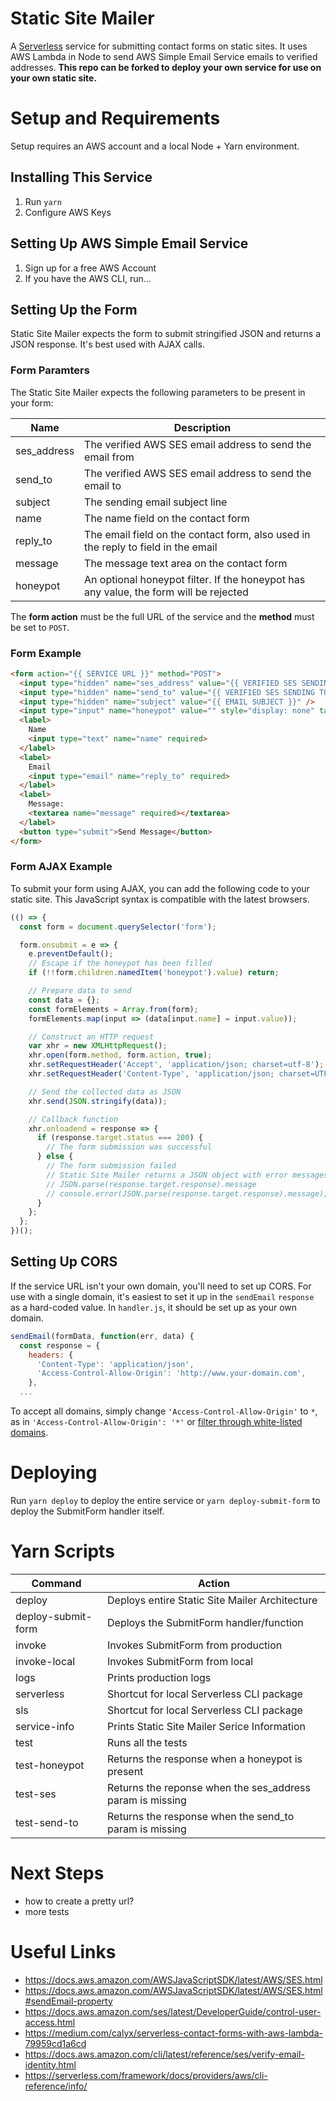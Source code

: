 # Static Site Mailer

A [Serverless](https://serverless.com/) service for submitting contact forms on static sites. It uses AWS Lambda in Node to send AWS Simple Email Service emails to verified addresses. **This repo can be forked to deploy your own service for use on your own static site.**

# Setup and Requirements

Setup requires an AWS account and a local Node + Yarn environment.

## Installing This Service

1. Run `yarn`
1. Configure AWS Keys

## Setting Up AWS Simple Email Service

1. Sign up for a free AWS Account
1. If you have the AWS CLI, run...

## Setting Up the Form

Static Site Mailer expects the form to submit stringified JSON and returns a JSON response. It's best used with AJAX calls.

### Form Paramters

The Static Site Mailer expects the following parameters to be present in your form:

| Name        | Description                                                                           |
| ----------- | ------------------------------------------------------------------------------------- |
| ses_address | The verified AWS SES email address to send the email from                             |
| send_to     | The verified AWS SES email address to send the email to                               |
| subject     | The sending email subject line                                                        |
| name        | The name field on the contact form                                                    |
| reply_to    | The email field on the contact form, also used in the reply to field in the email     |
| message     | The message text area on the contact form                                             |
| honeypot    | An optional honeypot filter. If the honeypot has any value, the form will be rejected |

The **form action** must be the full URL of the service and the **method** must be set to `POST`.

### Form Example

```html
<form action="{{ SERVICE URL }}" method="POST">
  <input type="hidden" name="ses_address" value="{{ VERIFIED SES SENDING FROM EMAIL }}" />
  <input type="hidden" name="send_to" value="{{ VERIFIED SES SENDING TO EMAIL }}" />
  <input type="hidden" name="subject" value="{{ EMAIL SUBJECT }}" />
  <input type="input" name="honeypot" value="" style="display: none" tabindex="-1" autocomplete="off">
  <label>
    Name
    <input type="text" name="name" required>
  </label>
  <label>
    Email
    <input type="email" name="reply_to" required>
  </label>
  <label>
    Message:
    <textarea name="message" required></textarea>
  </label>
  <button type="submit">Send Message</button>
</form>
```

### Form AJAX Example

To submit your form using AJAX, you can add the following code to your static site. This JavaScript syntax is compatible with the latest browsers.

```javascript
(() => {
  const form = document.querySelector('form');

  form.onsubmit = e => {
    e.preventDefault();
    // Escape if the honeypot has been filled
    if (!!form.children.namedItem('honeypot').value) return;

    // Prepare data to send
    const data = {};
    const formElements = Array.from(form);
    formElements.map(input => (data[input.name] = input.value));

    // Construct an HTTP request
    var xhr = new XMLHttpRequest();
    xhr.open(form.method, form.action, true);
    xhr.setRequestHeader('Accept', 'application/json; charset=utf-8');
    xhr.setRequestHeader('Content-Type', 'application/json; charset=UTF-8');

    // Send the collected data as JSON
    xhr.send(JSON.stringify(data));

    // Callback function
    xhr.onloadend = response => {
      if (response.target.status === 200) {
        // The form submission was successful
      } else {
        // The form submission failed
        // Static Site Mailer returns a JSON object with error messages on
        // JSON.parse(response.target.response).message
        // console.error(JSON.parse(response.target.response).message);
      }
    };
  };
})();
```

## Setting Up CORS

If the service URL isn't your own domain, you'll need to set up CORS. For use with a single domain, it's easiest to set it up in the `sendEmail` `response` as a hard-coded value. In `handler.js`, it should be set up as your own domain.

```javascript
sendEmail(formData, function(err, data) {
  const response = {
    headers: {
      'Content-Type': 'application/json',
      'Access-Control-Allow-Origin': 'http://www.your-domain.com',
    },
  ...
```

To accept all domains, simply change `'Access-Control-Allow-Origin'` to `*`, as in `'Access-Control-Allow-Origin': '*'` or [filter through white-listed domains](https://stackoverflow.com/questions/39628640/aws-api-gateway-cors-access-control-allow-origin-multiple-entries/41708323#41708323).

# Deploying

Run `yarn deploy` to deploy the entire service or `yarn deploy-submit-form` to deploy the SubmitForm handler itself.

# Yarn Scripts

| Command            | Action                                                    |
| ------------------ | --------------------------------------------------------- |
| deploy             | Deploys entire Static Site Mailer Architecture            |
| deploy-submit-form | Deploys the SubmitForm handler/function                   |
| invoke             | Invokes SubmitForm from production                        |
| invoke-local       | Invokes SubmitForm from local                             |
| logs               | Prints production logs                                    |
| serverless         | Shortcut for local Serverless CLI package                 |
| sls                | Shortcut for local Serverless CLI package                 |
| service-info       | Prints Static Site Mailer Serice Information              |
| test               | Runs all the tests                                        |
| test-honeypot      | Returns the response when a honeypot is present           |
| test-ses           | Returns the reponse when the ses_address param is missing |
| test-send-to       | Returns the response when the send_to param is missing    |

# Next Steps

* how to create a pretty url?
* more tests

# Useful Links

* https://docs.aws.amazon.com/AWSJavaScriptSDK/latest/AWS/SES.html
* https://docs.aws.amazon.com/AWSJavaScriptSDK/latest/AWS/SES.html#sendEmail-property
* https://docs.aws.amazon.com/ses/latest/DeveloperGuide/control-user-access.html
* https://medium.com/calyx/serverless-contact-forms-with-aws-lambda-79959cd1a6cd
* https://docs.aws.amazon.com/cli/latest/reference/ses/verify-email-identity.html
* https://serverless.com/framework/docs/providers/aws/cli-reference/info/
